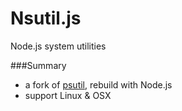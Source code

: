 Nsutil.js
===
Node.js system utilities

###Summary

* a fork of [psutil](https://code.google.com/p/psutil/), rebuild with Node.js
* support Linux & OSX






